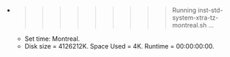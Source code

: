 * >>>>>>>>> Running inst-std-system-xtra-tz-montreal.sh ...
  * Set time: Montreal.
  * Disk size = 4126212K. Space Used = 4K. Runtime = 00:00:00:00.

